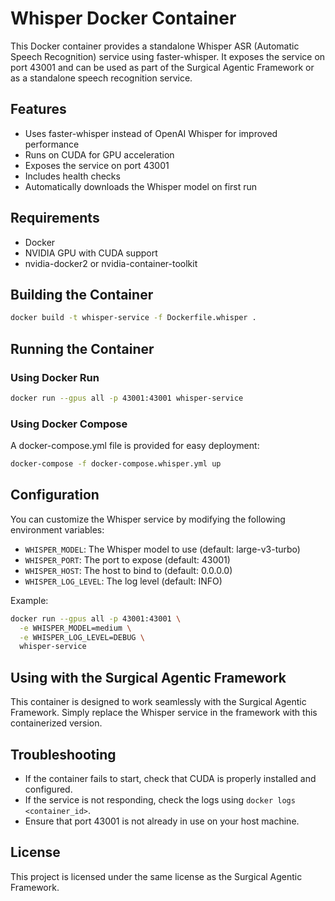 # Whisper Docker Container

This Docker container provides a standalone Whisper ASR (Automatic Speech Recognition) service using faster-whisper. It exposes the service on port 43001 and can be used as part of the Surgical Agentic Framework or as a standalone speech recognition service.

## Features

- Uses faster-whisper instead of OpenAI Whisper for improved performance
- Runs on CUDA for GPU acceleration
- Exposes the service on port 43001
- Includes health checks
- Automatically downloads the Whisper model on first run

## Requirements

- Docker
- NVIDIA GPU with CUDA support
- nvidia-docker2 or nvidia-container-toolkit

## Building the Container

```bash
docker build -t whisper-service -f Dockerfile.whisper .
```

## Running the Container

### Using Docker Run

```bash
docker run --gpus all -p 43001:43001 whisper-service
```

### Using Docker Compose

A docker-compose.yml file is provided for easy deployment:

```bash
docker-compose -f docker-compose.whisper.yml up
```

## Configuration

You can customize the Whisper service by modifying the following environment variables:

- `WHISPER_MODEL`: The Whisper model to use (default: large-v3-turbo)
- `WHISPER_PORT`: The port to expose (default: 43001)
- `WHISPER_HOST`: The host to bind to (default: 0.0.0.0)
- `WHISPER_LOG_LEVEL`: The log level (default: INFO)

Example:

```bash
docker run --gpus all -p 43001:43001 \
  -e WHISPER_MODEL=medium \
  -e WHISPER_LOG_LEVEL=DEBUG \
  whisper-service
```

## Using with the Surgical Agentic Framework

This container is designed to work seamlessly with the Surgical Agentic Framework. Simply replace the Whisper service in the framework with this containerized version.

## Troubleshooting

- If the container fails to start, check that CUDA is properly installed and configured.
- If the service is not responding, check the logs using `docker logs <container_id>`.
- Ensure that port 43001 is not already in use on your host machine.

## License

This project is licensed under the same license as the Surgical Agentic Framework. 